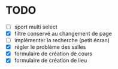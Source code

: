 # TODO

- [ ] sport multi select
- [x] filtre conservé au changement de page
- [ ] implémenter la recherche (petit écran)
- [x] régler le problème des salles
- [x] formulaire de création de cours
- [x] formulaire de création de lieu